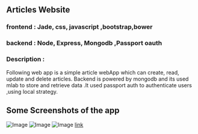 ## Articles Website  


### frontend : Jade, css, javascript ,bootstrap,bower
### backend  : Node, Express, Mongodb ,Passport oauth

### Description :

Following web app is a simple article webApp which can create, read, update and delete articles. Backend is powered by mongodb and its used mlab to store and retrieve data .It used passport auth to authenticate users ,using local strategy.

## Some Screenshots of the app
![Image](https://github.com/GaneshSrambikal/articledb/tree/master/snaps/snap01.png)
![Image](https://github.com/GaneshSrambikal/articledb/tree/master/snaps/snap02.png)
![Image](https://github.com/GaneshSrambikal/articledb/tree/master/snaps/snap03.png)
  [link](https://github.com/GaneshSrambikal/articledb/tree/master/snaps/)
